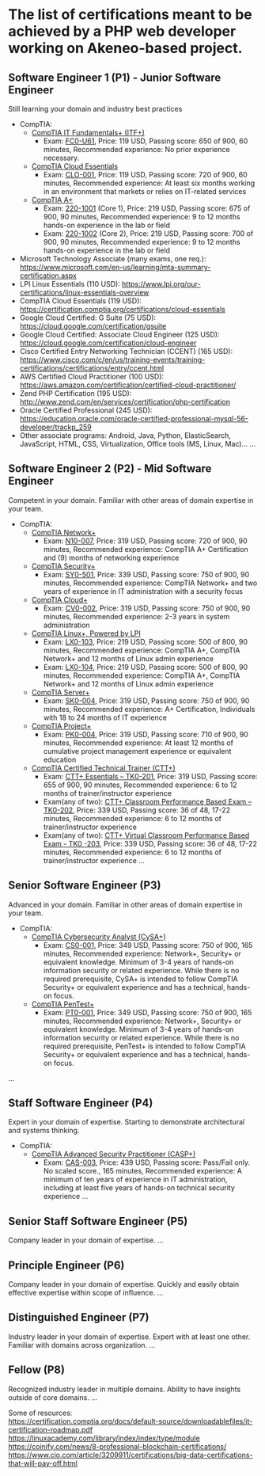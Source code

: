 # The list of certifications meant to be achieved by a PHP web developer working on Akeneo-based project.


## Software Engineer 1 (P1) - Junior Software Engineer
Still learning your domain and industry best practices  
- CompTIA:
  - [CompTIA IT Fundamentals+ (ITF+)](https://certification.comptia.org/certifications/it-fundamentals)
    - Exam: [FC0-U61](https://certification.comptia.org/certifications/it-fundamentals#examdetails), Price: 119 USD, Passing score: 650 of 900, 60 minutes, Recommended experience: No prior experience necessary.
  - [CompTIA Cloud Essentials](https://certification.comptia.org/certifications/cloud-essentials)
    - Exam: [CLO-001](https://certification.comptia.org/certifications/cloud-essentials#examdetails), Price: 119 USD, Passing score: 720 of 900, 60 minutes, Recommended experience: At least six months working in an environment that markets or relies on IT-related services
  - [CompTIA A+](https://certification.comptia.org/certifications/a)
    - Exam: [220-1001](https://certification.comptia.org/certifications/a#examdetails) (Core 1), Price: 219 USD, Passing score: 675 of 900, 90 minutes, Recommended experience: 9 to 12 months hands-on experience in the lab or field
    - Exam: [220-1002](https://certification.comptia.org/certifications/a#examdetails) (Core 2), Price: 219 USD, Passing score: 700 of 900, 90 minutes, Recommended experience: 9 to 12 months hands-on experience in the lab or field
- Microsoft Technology Associate (many exams, one req.): https://www.microsoft.com/en-us/learning/mta-summary-certification.aspx
- LPI Linux Essentials (110 USD): https://www.lpi.org/our-certifications/linux-essentials-overview
- CompTIA Cloud Essentials (119 USD): https://certification.comptia.org/certifications/cloud-essentials
- Google Cloud Certified: G Suite (75 USD): https://cloud.google.com/certification/gsuite
- Google Cloud Certified: Associate Cloud Engineer (125 USD): https://cloud.google.com/certification/cloud-engineer
- Cisco Certified Entry Networking Technician (CCENT) (165 USD): https://www.cisco.com/c/en/us/training-events/training-certifications/certifications/entry/ccent.html
- AWS Certified Cloud Practitioner (100 USD): https://aws.amazon.com/certification/certified-cloud-practitioner/
- Zend PHP Certification (195 USD): http://www.zend.com/en/services/certification/php-certification
- Oracle Certified Professional (245 USD): https://education.oracle.com/oracle-certified-professional-mysql-56-developer/trackp_259
- Other associate programs: Android, Java, Python, ElasticSearch, JavaScript, HTML, CSS, Virtualization, Office tools (MS, Linux, Mac)...
...

## Software Engineer 2 (P2) - Mid Software Engineer
Competent in your domain. Familiar with other areas of domain expertise in your team.
- CompTIA:
  - [CompTIA Network+](https://certification.comptia.org/certifications/network)
    - Exam: [N10-007](https://certification.comptia.org/certifications/network#examdetails), Price: 319 USD, Passing score: 720 of 900, 90 minutes, Recommended experience: CompTIA A+ Certification and (9) months of networking experience
  - [CompTIA Security+](https://certification.comptia.org/certifications/security)
    - Exam: [SY0-501](https://certification.comptia.org/certifications/security#examdetails), Price: 339 USD, Passing score: 750 of 900, 90 minutes, Recommended experience: CompTIA Network+ and two years of experience in IT administration with a security focus
  - [CompTIA Cloud+](https://certification.comptia.org/certifications/cloud)
    - Exam: [CV0-002](https://certification.comptia.org/certifications/cloud#examdetails), Price: 319 USD, Passing score: 750 of 900, 90 minutes, Recommended experience: 2-3 years in system administration
  - [CompTIA Linux+, Powered by LPI](https://certification.comptia.org/certifications/linux)
    - Exam: [LX0-103](https://certification.comptia.org/certifications/linux#examdetails), Price: 219 USD, Passing score: 500 of 800, 90 minutes, Recommended experience: CompTIA A+, CompTIA Network+ and 12 months of Linux admin experience 
    - Exam: [LX0-104](https://certification.comptia.org/certifications/linux#examdetails), Price: 219 USD, Passing score: 500 of 800, 90 minutes, Recommended experience: CompTIA A+, CompTIA Network+ and 12 months of Linux admin experience 
  - [CompTIA Server+](https://certification.comptia.org/certifications/server)
    - Exam: [SK0-004](https://certification.comptia.org/certifications/server#examdetails), Price: 319 USD, Passing score: 750 of 900, 90 minutes, Recommended experience: A+ Certification, Individuals with 18 to 24 months of IT experience
  - [CompTIA Project+](https://certification.comptia.org/certifications/project)
    - Exam: [PK0-004](https://certification.comptia.org/certifications/project#examdetails), Price: 319 USD, Passing score: 710 of 900, 90 minutes, Recommended experience: At least 12 months of cumulative project management experience or equivalent education
  - [CompTIA Certified Technical Trainer (CTT+)](https://certification.comptia.org/certifications/ctt)
    - Exam: [CTT+ Essentials – TK0-201](https://certification.comptia.org/certifications/ctt#examdetails), Price: 319 USD, Passing score: 655 of 900, 90 minutes, Recommended experience: 6 to 12 months of trainer/instructor experience
    - Exam(any of two): [CTT+ Classroom Performance Based Exam – TK0-202](https://certification.comptia.org/certifications/ctt#examdetails), Price: 339 USD, Passing score: 36 of 48, 17-22 minutes, Recommended experience: 6 to 12 months of trainer/instructor experience
    - Exam(any of two): [CTT+ Virtual Classroom Performance Based Exam - TK0 -203](https://certification.comptia.org/certifications/ctt#examdetails), Price: 339 USD, Passing score: 36 of 48, 17-22 minutes, Recommended experience: 6 to 12 months of trainer/instructor experience
...

## Senior Software Engineer (P3)
Advanced in your domain. Familiar in other areas of domain expertise in your team.
- CompTIA:
  - [CompTIA Cybersecurity Analyst (CySA+)](https://certification.comptia.org/certifications/cybersecurity-analyst)
    - Exam: [CS0-001](https://certification.comptia.org/certifications/cybersecurity-analyst#examdetails), Price: 349 USD, Passing score: 750 of 900, 165 minutes, Recommended experience: Network+, Security+ or equivalent knowledge. Minimum of 3-4 years of hands-on information security or related experience. While there is no required prerequisite, CySA+ is intended to follow CompTIA Security+ or equivalent experience and has a technical, hands-on focus.
  - [CompTIA PenTest+](https://certification.comptia.org/certifications/pentest)
    - Exam: [PT0-001](https://certification.comptia.org/certifications/pentest#examdetails), Price: 349 USD, Passing score: 750 of 900, 165 minutes, Recommended experience: Network+, Security+ or equivalent knowledge. Minimum of 3-4 years of hands-on information security or related experience. While there is no required prerequisite, PenTest+ is intended to follow CompTIA Security+ or equivalent experience and has a technical, hands-on focus.
  
...

## Staff Software Engineer (P4)
Expert in your domain of expertise. Starting to demonstrate architectural and systems thinking.
- CompTIA:
  - [CompTIA Advanced Security Practitioner (CASP+)](https://certification.comptia.org/certifications/comptia-advanced-security-practitioner)
    - Exam: [CAS-003](https://certification.comptia.org/certifications/comptia-advanced-security-practitioner#examdetails), Price: 439 USD, Passing score: Pass/Fail only. No scaled score., 165 minutes, Recommended experience: A minimum of ten years of experience in IT administration, including at least five years of hands-on technical security experience
...

## Senior Staff Software Engineer (P5)
Company leader in your domain of expertise.
...

## Principle Engineer (P6)
Company leader in your domain of expertise. Quickly and easily obtain effective expertise within scope of influence.
...

## Distinguished Engineer (P7)
Industry leader in your domain of expertise. Expert with at least one other. Familiar with domains across organization.
...

## Fellow (P8)
Recognized industry leader in multiple domains. Ability to have insights outside of core domains.
...


Some of resources:  
https://certification.comptia.org/docs/default-source/downloadablefiles/it-certification-roadmap.pdf  
https://linuxacademy.com/library/index/index/type/module  
https://coinify.com/news/8-professional-blockchain-certifications/  
https://www.cio.com/article/3209911/certifications/big-data-certifications-that-will-pay-off.html
